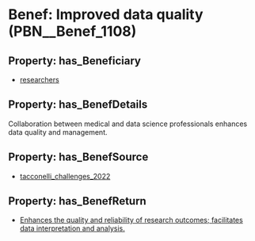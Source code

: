 # Benef: __Improved data quality__ (PBN__Benef_1108)

## Property: has_Beneficiary

* [researchers](../Stakeholder/PBN__Stakeholder_2)

## Property: has_BenefDetails

Collaboration between medical and data science professionals enhances data quality and management.

## Property: has_BenefSource

* [tacconelli_challenges_2022](../Article/PBN__Article_230)

## Property: has_BenefReturn

* [Enhances the quality and reliability of research outcomes; facilitates data interpretation and analysis.](../BenefReturn/PBN__BenefReturn_1240)


